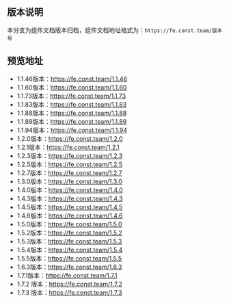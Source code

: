 ## 版本说明

本分支为组件文档版本归档，组件文档地址格式为：`https://fe.const.team/版本号`

## 预览地址

* 1.1.46版本：https://fe.const.team/1.1.46  
* 1.1.60版本：https://fe.const.team/1.1.60  
* 1.1.73版本：https://fe.const.team/1.1.73  
* 1.1.83版本：https://fe.const.team/1.1.83  
* 1.1.88版本：https://fe.const.team/1.1.88  
* 1.1.89版本：https://fe.const.team/1.1.89  
* 1.1.94版本：https://fe.const.team/1.1.94  
* 1.2.0版本：https://fe.const.team/1.2.0  
* 1.2.1版本：https://fe.const.team/1.2.1  
* 1.2.3版本：https://fe.const.team/1.2.3  
* 1.2.5版本：https://fe.const.team/1.2.5  
* 1.2.7版本：https://fe.const.team/1.2.7  
* 1.3.0版本：https://fe.const.team/1.3.0  
* 1.4.0版本：https://fe.const.team/1.4.0  
* 1.4.3版本：https://fe.const.team/1.4.3  
* 1.4.5版本：https://fe.const.team/1.4.5  
* 1.4.6版本：https://fe.const.team/1.4.6  
* 1.5.0版本：https://fe.const.team/1.5.0  
* 1.5.2版本：https://fe.const.team/1.5.2  
* 1.5.3版本：https://fe.const.team/1.5.3  
* 1.5.4版本：https://fe.const.team/1.5.4  
* 1.5.5版本：https://fe.const.team/1.5.5  
* 1.6.3版本：https://fe.const.team/1.6.3  
* 1.7.1版本：https://fe.const.team/1.7.1  
* 1.7.2 版本：https://fe.const.team/1.7.2   
* 1.7.3 版本：https://fe.const.team/1.7.3   
